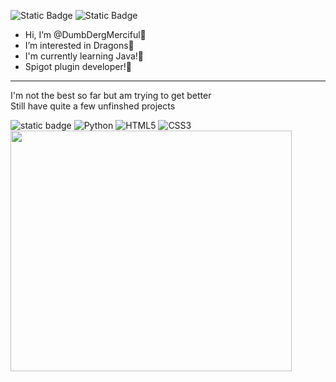 ![Static Badge](https://img.shields.io/badge/Merciful%20-8A2BE2) ![Static Badge](https://img.shields.io/badge/@DumbDergMerciful%20-A384CF)
-  Hi, I’m @DumbDergMerciful💜
-  I’m interested in Dragons💜
-  I'm currently learning Java!💜
-  Spigot plugin developer!💜
<hr>
I'm not the best so far but am trying to get better
<br>
Still have quite a few unfinshed projects

![static badge](https://img.shields.io/badge/java-%23ED8B00.svg?style=for-the-badge&logo=openjdk&logoColor=white) ![Python](https://img.shields.io/badge/python-3670A0?style=for-the-badge&logo=python&logoColor=ffdd54) ![HTML5](https://img.shields.io/badge/html5-%23E34F26.svg?style=for-the-badge&logo=html5&logoColor=white) ![CSS3](https://img.shields.io/badge/css3-%231572B6.svg?style=for-the-badge&logo=css3&logoColor=white)
<br>
<img src="https://github.com/DumbDergMerciful/DumbDergMerciful/assets/94778270/e014f107-d7f0-413e-b280-e2cb565356a1" width="450" height="385">
